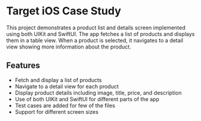 # Target iOS Case Study

This project demonstrates a product list and details screen implemented using both UIKit and SwiftUI. The app fetches a list of products and displays them in a table view. When a product is selected, it navigates to a detail view showing more information about the product.

## Features

- Fetch and display a list of products
- Navigate to a detail view for each product
- Display product details including image, title, price, and description
- Use of both UIKit and SwiftUI for different parts of the app
- Test cases are added for few of the files
- Support for different screen sizes
